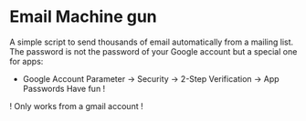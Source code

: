 # Email Machine gun

A simple script to send thousands of email automatically from a mailing list.
The password is not the password of your Google account but a special one for apps:
 - Google Account Parameter -> Security -> 2-Step Verification -> App Passwords
Have fun !

! Only works from a gmail account !
